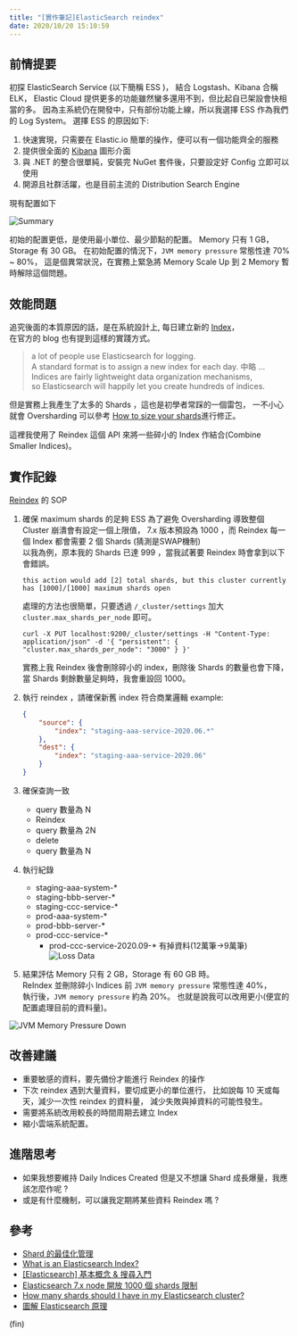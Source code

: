 ```yaml
---
title: "[實作筆記]ElasticSearch reindex"
date: 2020/10/20 15:10:59
---
```


## 前情提要

初探 ElasticSearch Service (以下簡稱 ESS )，
結合 Logstash、Kibana 合稱 ELK，
Elastic Cloud 提供更多的功能雖然蠻多還用不到，但比起自已架設會快相當的多。
因為主系統仍在開發中，只有部份功能上線，所以我選擇 ESS 作為我們的 Log System。
選擇 ESS 的原因如下:

1. 快速實現，只需要在 Elastic.io 簡單的操作，便可以有一個功能齊全的服務
2. 提供很全面的 [Kibana](https://www.elastic.co/kibana) 圖形介面
3. 與 .NET 的整合很單純，安裝完 NuGet 套件後，只要設定好 Config 立即可以使用
4. 開源且社群活躍，也是目前主流的 Distribution Search Engine

現有配置如下

![Summary](/images/2020/10/ess_reindex/Summary.jpg)

初始的配置更低，是使用最小單位、最少節點的配置。
Memory 只有 1 GB，Storage 有 30 GB。
在初始配置的情況下，`JVM memory pressure` 常態性達 70% ~ 80%，
這是個異常狀況，在實務上緊急將 Memory Scale Up 到 2 Memory 暫時解除這個問題。

## 效能問題

追究後面的本質原因的話，是在系統設計上, 每日建立新的 [Index](https://www.elastic.co/blog/what-is-an-elasticsearch-index)，  
在官方的 blog 也有提到這樣的實踐方式。

> a lot of people use Elasticsearch for logging.  
> A standard format is to assign a new index for each day.
> 中略 ...  
> Indices are fairly lightweight data organization mechanisms,  
> so Elasticsearch will happily let you create hundreds of indices.

但是實務上我產生了太多的 Shards ，這也是初學者常踩的一個雷包，
一不小心就會 Oversharding 可以參考 [How to size your shards](`https://www.elastic.co/guide/en/elasticsearch/reference/current/size-your-shards.html#fix-an-oversharded-cluster`)進行修正。

這裡我使用了 Reindex 這個 API 來將一些碎小的 Index 作結合(Combine Smaller Indices)。

## 實作記錄

[Reindex](https://www.elastic.co/guide/en/elasticsearch/reference/current/docs-reindex.html) 的 SOP

1. 確保 maximum shards 的足夠
   ESS 為了避免 Oversharding 導致整個 Cluster 崩潰會有設定一個上限值，
   7.x 版本預設為 1000 ，而 Reindex 每一個 Index 都會需要 2 個 Shards (猜測是SWAP機制)  
   以我為例，原本我的 Shards 已達 999 ，當我試著要 Reindex 時會拿到以下會錯誤。

   `this action would add [2] total shards, but this cluster currently has [1000]/[1000] maximum shards open`

    處理的方法也很簡單，只要透過 `/_cluster/settings` 加大 `cluster.max_shards_per_node` 即可。

    ```shell
    curl -X PUT localhost:9200/_cluster/settings -H "Content-Type: application/json" -d '{ "persistent": { "cluster.max_shards_per_node": "3000" } }'
    ```

    實務上我 Reindex 後會刪除碎小的 index，刪除後 Shards 的數量也會下降，  
    當 Shards 剩餘數量足夠時，我會重設回 1000。

2. 執行 reindex ，請確保新舊 index 符合商業邏輯
    example:

    ```json
    {
        "source": {
            "index": "staging-aaa-service-2020.06.*"
        },
        "dest": {
            "index": "staging-aaa-service-2020.06"
        }
    }
    ```

3. 確保查詢一致
   - query 數量為 N
   - Reindex  
   - query 數量為 2N
   - delete
   - query 數量為 N

4. 執行紀錄
   - staging-aaa-system-*
   - staging-bbb-server-*
   - staging-ccc-service-*
   - prod-aaa-system-*
   - prod-bbb-server-*
   - prod-ccc-service-*
     - prod-ccc-service-2020.09-* 有掉資料(12萬筆→9萬筆)  
![Loss Data](/images/2020/10/ess_reindex/loss_data.jpg)

5. 結果評估
Memory 只有 2 GB，Storage 有 60 GB 時。  
ReIndex 並刪除碎小 Indices 前 `JVM memory pressure` 常態性達 40%，  
執行後，`JVM memory pressure` 約為 20%。
也就是說我可以改用更小(便宜的配置處理目前的資料量)。

![JVM Memory Pressure Down](/images/2020/10/ess_reindex/jvm_pressure_down.jpg)

## 改善建議

- 重要敏感的資料，要先備份才能進行 Reindex 的操作
- 下次 reindex 遇到大量資料，要切成更小的單位進行，
  比如說每 10 天或每天，減少一次性 reindex 的資料量，
  減少失敗與掉資料的可能性發生。
- 需要將系統改用較長的時間周期去建立 Index  
- 縮小雲端系統配置。

## 進階思考

- 如果我想要維持 Daily Indices Created 但是又不想讓 Shard 成長爆量，我應該怎麼作呢 ?
- 或是有什麼機制，可以讓我定期將某些資料 Reindex 嗎 ?

## 參考

- [Shard 的最佳化管理](https://ithelp.ithome.com.tw/articles/10253348)
- [What is an Elasticsearch Index?](https://www.elastic.co/blog/what-is-an-elasticsearch-index)
- [[Elasticsearch] 基本概念 & 搜尋入門](https://godleon.github.io/blog/Elasticsearch/Elasticsearch-getting-started/)
- [Elasticsearch 7.x node 開放 1000 個 shards 限制](https://shazi.info/elasticsearch-7-x-node-%E9%96%8B%E6%94%BE-1000-%E5%80%8B-shards-%E9%99%90%E5%88%B6/)
- [How many shards should I have in my Elasticsearch cluster?](https://www.elastic.co/blog/how-many-shards-should-i-have-in-my-elasticsearch-cluster)
- [圖解 Elasticsearch 原理](https://juejin.im/entry/6844903715468492813)

(fin)
